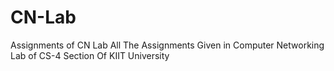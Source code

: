 # CN-Lab
Assignments of CN Lab
All The Assignments Given in Computer Networking Lab of CS-4 Section Of KIIT University
